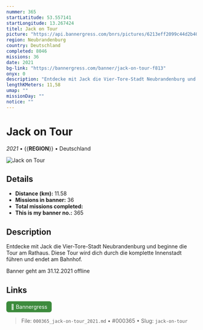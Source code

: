 ```yaml
---
nummer: 365
startLatitude: 53.557141
startLongitude: 13.267424
titel: Jack on Tour
picture: "https://api.bannergress.com/bnrs/pictures/6213eff2099c44d2b408fe2017d0166d"
region: Neubrandenburg
country: Deutschland
completed: 8046
missions: 36
date: 2021
bg-link: "https://bannergress.com/banner/jack-on-tour-f813"
onyx: 0
description: "Entdecke mit Jack die Vier-Tore-Stadt Neubrandenburg und beginne die Tour am Rathaus. Diese Tour wird dich durch die komplette Innenstadt führen und endet am Bahnhof.\n\nBanner geht am 31.12.2021 offline"
lengthKMeters: 11,58
umap: ""
missionDay: ""
notice: ""
---
```

# Jack on Tour

*2021* • {{__REGION__}} • Deutschland

![Jack on Tour](https://api.bannergress.com/bnrs/pictures/6213eff2099c44d2b408fe2017d0166d)



## Details
- **Distance (km):** 11.58
- **Missions in banner:** 36
- **Total missions completed:** 
- **This is my banner no.:** 365



## Description
Entdecke mit Jack die Vier-Tore-Stadt Neubrandenburg und beginne die Tour am Rathaus. Diese Tour wird dich durch die komplette Innenstadt führen und endet am Bahnhof.

Banner geht am 31.12.2021 offline



## Links
<a href="https://bannergress.com/banner/jack-on-tour-f813" target="_blank" style="display:inline-block;margin-right:8px;padding:6px 12px;background:#3c8b3c;color:#fff;text-decoration:none;border-radius:6px;">🔗 Bannergress</a>



> File: `000365_jack-on-tour_2021.md` • #000365 • Slug: `jack-on-tour`

